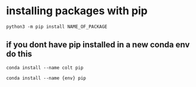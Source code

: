 # installing packages with pip

	python3 -m pip install NAME_OF_PACKAGE

## if you dont have pip installed in a new conda env do this

	conda install --name colt pip

	conda install --name {env} pip